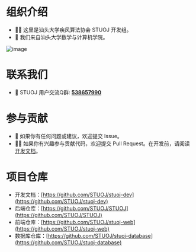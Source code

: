 # 组织介绍

- 🙋‍♀️ 这里是汕头大学疾风算法协会 STUOJ 开发组。
- 🏢 我们来自汕头大学数学与计算机学院。

![image](https://github.com/user-attachments/assets/76ba4fcc-a3ef-46f0-9bcb-81ba133c606a)

# 联系我们

- 🧙 STUOJ 用户交流Q群: **[538657990](https://qm.qq.com/q/Uxh14Zm3ui)**

# 参与贡献

- 🌈 如果你有任何问题或建议，欢迎提交 Issue。
- 👩‍💻 如果你有兴趣参与贡献代码，欢迎提交 Pull Request。在开发前，请阅读[开发文档](https://github.com/STUOJ/stuoj-dev)。

# 项目仓库

- 开发文档：[https://github.com/STUOJ/stuoj-dev](https://github.com/STUOJ/stuoj-dev)
- 后端仓库：[https://github.com/STUOJ/STUOJ](https://github.com/STUOJ/STUOJ)
- 前端仓库：[https://github.com/STUOJ/stuoj-web](https://github.com/STUOJ/stuoj-web)
- 数据库仓库：[https://github.com/STUOJ/stuoj-database](https://github.com/STUOJ/stuoj-database)
